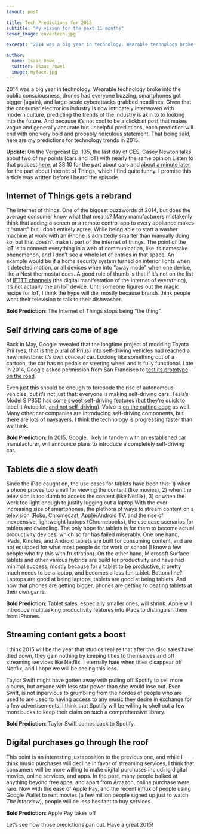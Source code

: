 ```yaml
---
layout: post

title: Tech Predictions for 2015
subtitle: "My vision for the next 11 months"
cover_image: covertech.jpg

excerpt: "2014 was a big year in technology. Wearable technology broke into the public consciousness, drones had everyone buzzing, smartphones got bigger (again), and large-scale cyberattacks grabbed headlines."

author:
  name: Isaac Rowe
  twitter: isaac_rowe1
  image: myface.jpg
---
```


2014 was a big year in technology. Wearable technology broke into the public consciousness, drones had everyone buzzing, smartphones got bigger (again), and large-scale cyberattacks grabbed headlines. Given that the consumer electronics industry is now intricately interwoven with modern culture, predicting the trends of the industry is akin to to looking into the future. And because it’s not cool to be a clickbait post that makes vague and generally accurate but unhelpful predictions, each prediction will end with one very bold and probably ridiculous statement. That being said, here are my predictions for technology trends in 2015\.

**Update**: On the Vergecast Ep. 135, the last day of CES, Casey Newton talks about two of my points (cars and IoT) with nearly the same opinion Listen to that podcast [here](https://soundcloud.com/the_verge/the-vergecast-135-ces-2015-day-3#t=38:10), at 38:10 for the part about cars and [about a minute later](https://soundcloud.com/the_verge/the-vergecast-135-ces-2015-day-3#t=39:08) for the part about Internet of Things, which I find quite funny. I promise this article was written before I heard the episode.

## Internet of Things gets a rebrand

The internet of things. One of the biggest buzzwords of 2014, but does the average consumer know what that means? Many manufacturers mistakenly think that adding a screen or a remote control app to every appliance makes it “smart” but I don’t entirely agree. While being able to start a washer machine at work with an iPhone is admittedly smarter than manually doing so, but that doesn’t make it part of the internet of things. The point of the IoT is to connect everything in a web of communication, like its namesake phenomenon, and I don’t see a whole lot of entries in that space. An example would be if a home security system turned on interior lights when it detected motion, or all devices when into “away mode” when one device, like a Nest thermostat does. A good rule of thumb is that if it’s not on the list of [IFTTT channels](https://ifttt.com/channels) (the digital manifestation of the internet of everything), it’s not actually the an IoT device. Until someone figures out the magic recipe for IoT, I think the hype will die, mostly because brands think people want their television to talk to their dishwasher.

**Bold Prediction**: The Internet of Things stops being “the thing”.

## Self driving cars come of age

Back in May, Google revealed that the longtime project of modding Toyota Prii (yes, that is the [plural of Prius](http://toyotanews.pressroom.toyota.com/releases/toyota-announces-the-plural-of-prius.htm)) into self-driving vehicles had reached a new milestone: it’s own concept car. Looking like something out of a cartoon, the car has no pedals or steering wheel and is fully functional. Late in 2014, Google asked permission from San Francisco to [test its prototype on the road](http://www.businessinsider.com/afp-google-self-driving-car-prototype-ready-to-try-road-2014-12).

Even just this should be enough to forebode the rise of autonomous vehicles, but it’s not just that: everyone is making self-driving cars. Tesla’s Model S P85D has some sweet [self-driving features](https://www.youtube.com/watch?v=7quu551ehc0#t=38) (but they’re quick to label it Autopilot, [and not self-driving](http://www.teslamotors.com/blog/dual-motor-model-s-and-autopilot)). Volvo is [on the cutting edge](http://www.wired.com/2014/08/volvo-xc90-self-driving/) as well. Many other car companies are introducing self-driving components, but there are [lots of naysayers](http://time.com/3657294/ford-ceo-driverless-car/). I think the technology is progressing faster than we think.

**Bold Prediction:** In 2015, Google, likely in tandem with an established car manufacturer, will announce plans to introduce a completely self-driving car.

## Tablets die a slow death

Since the iPad caught on, the use cases for tablets have been this: 1) when a phone proves too small for viewing the content (like movies), 2) when the television is too dumb to access the content (like Netflix), 3) or when the work too light enough to justify lugging out a laptop.With the ever-increasing size of smartphones, the plethora of ways to stream content on a television (Roku, Chromecast, Apple/Android TV, and the rise of inexpensive, lightweight laptops (Chromebooks), the use case scenarios for tablets are dwindling. The only hope for tablets is for them to become actual productivity devices, which so far has failed miserably. One one hand, iPads, Kindles, and Android tablets are built for consuming content, and are not equipped for what most people do for work or school (I know a few people who try this with frustration). On the other hand, Microsoft Surface tablets and other various hybrids are build for productivity and have had minimal success, mostly because for a tablet to be productive, it pretty much needs to be a laptop, and becomes a less fun tablet. Bottom line? Laptops are good at being laptops, tablets are good at being tablets. And now that phones are getting bigger, phones are getting to beating tablets at their own game.

**Bold Prediction**: Tablet sales, especially smaller ones, will shrink. Apple will introduce multitasking productivity features into iPads to distinguish them from iPhones.

## Streaming content gets a boost

I think 2015 will be the year that studios realize that after the disc sales have died down, they gain nothing by keeping titles to themselves and off streaming services like Netflix. I eternally hate when titles disappear off Netflix, and I hope we will be seeing this less.

Taylor Swift might have gotten away with pulling off Spotify to sell more albums, but anyone with less star power than she would lose out. Even Swift, is not inpervious to grumbling from the hordes of people who are used to are used to having access to any music they desire in exchange for a few advertisements. I think that Spotify will be willing to shell out a few more bucks to keep their claim on such a comprehensive library.

**Bold Prediction**: Taylor Swift comes back to Spotify.

## Digital purchases go through the roof

This point is an interesting juxtaposition to the previous one, and while I think music purchases will decline in favor of streaming services, I think that consumers will be more willing to make digital purchases including digital movies, online services, and apps. In the past, many people balked at anything beyond free apps, and apart from Amazon, online purchase were rare. Now with the ease of Apple Pay, and the recent influx of people using Google Wallet to rent movies (a few million people signed up just to watch _The Interview_), people will be less hesitant to buy services.

**Bold Prediction**: Apple Pay takes off

Let’s see how those predictions pan out. Have a great 2015!